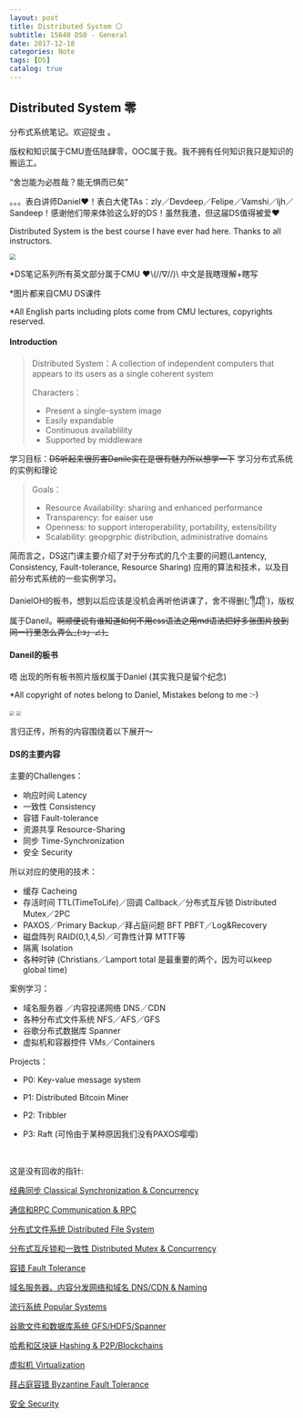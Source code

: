 ```yaml
---
layout: post
title: Distributed System 〇
subtitle: 15640 DS0 - General
date: 2017-12-18
categories: Note
tags: [DS]
catalog: true
---
```


## Distributed System 零

分布式系统笔记。欢迎捉虫 。

版权和知识属于CMU壹伍陆肆零，OOC属于我。我不拥有任何知识我只是知识的搬运工。

“舍岂能为必胜哉？能无惧而已矣”

。。。表白讲师Daniel❤！表白大佬TAs：zly／Devdeep／Felipe／Vamshi／ljh／Sandeep！感谢他们带来体验这么好的DS！虽然我渣，但这届DS值得被爱❤ 

Distributed System is the best course I have ever had here. Thanks to all instructors. 

<img src="https://raw.githubusercontent.com/YijiaJin/Plot/master/DSstuff.png" style="zoom:70%">

*DS笔记系列所有英文部分属于CMU ❤\\(//∇//)\ 中文是我瞎理解+瞎写

*图片都来自CMU DS课件 

*All English parts including plots come from CMU lectures, copyrights reserved.

#### Introduction

> Distributed System：A collection of independent computers that appears
> to its users as a single coherent system 	
>
> Characters：
>
> * Present a single-system image
> * Easily expandable 
> * Continuous availablility 
> * Supported by middleware

学习目标：~~DS听起来很厉害Danile实在是很有魅力所以想学一下~~ 学习分布式系统的实例和理论

> Goals：
>
> * Resource Availability: sharing and enhanced performance
> * Transparency: for eaiser use
> * Openness: to support interoperability, portability, extensibility
> * Scalability: geopgrphic distribution, administrative domains

简而言之，DS这门课主要介绍了对于分布式的几个主要的问题(Lantency, Consistency, Fault-tolerance, Resource Sharing) 应用的算法和技术，以及目前分布式系统的一些实例学习。 

DanielOH的板书，想到以后应该是没机会再听他讲课了，舍不得删(;´༎ຶД༎ຶ`)，版权属于Daneil。~~啊顺便说有谁知道如何不用css语法之用md语法把好多张图片放到同一行里怎么弄么\_(:з」∠)\_~~

#### Daneil的板书

唔 出现的所有板书照片版权属于Daniel (其实我只是留个纪念) 

*All copyright of notes belong to Daniel, Mistakes belong to me :-)

<img src="https://raw.githubusercontent.com/YijiaJin/Plot/master/WechatIMG9.jpeg" style="zoom:50%">

<img src="https://raw.githubusercontent.com/YijiaJin/Plot/master/WechatIMG10.jpeg" style="zoom:50%">

言归正传，所有的内容围绕着以下展开～

#### DS的主要内容

主要的Challenges：

* 响应时间 Latency
* 一致性 Consistency
* 容错 Fault-tolerance
* 资源共享 Resource-Sharing
* 同步 Time-Synchronization
* 安全 Security

所以对应的使用的技术：

* 缓存 Cacheing 
* 存活时间 TTL(TimeToLife)／回调 Callback／分布式互斥锁 Distributed Mutex／2PC 
* PAXOS／Primary Backup／拜占庭问题 BFT PBFT／Log&Recovery
* 磁盘阵列 RAID(0,1,4,5)／可靠性计算 MTTF等
* 隔离 Isolation
* 各种时钟 (Christians／Lamport total 是最重要的两个，因为可以keep global time)

案例学习：

* 域名服务器 ／内容投递网络 DNS／CDN
* 各种分布式文件系统 NFS／AFS／GFS
* 谷歌分布式数据库 Spanner
* 虚拟机和容器控件 VMs／Containers

Projects：

* P0: Key-value message system

* P1: Distributed Bitcoin Miner

* P2: Tribbler

* P3: Raft (可怜由于某种原因我们没有PAXOS嘤嘤)

  ​


这是没有回收的指针:

[经典同步 Classical Synchronization & Concurrency](https://yijiajin.github.io/note/2017/12/19/DS1/)

[通信和RPC Communication & RPC](https://yijiajin.github.io/note/2017/12/20/DS2/)

[分布式文件系统 Distributed File System](https://yijiajin.github.io/note/2017/12/21/DS3/)

[分布式互斥锁和一致性 Distributed Mutex & Concurrency](https://yijiajin.github.io/note/2017/12/21/DS4/)

[容错 Fault Tolerance](https://yijiajin.github.io/note/2017/12/22/DS5/)

[域名服务器、内容分发网络和域名 DNS/CDN & Naming](https://yijiajin.github.io/note/2017/12/23/DS6/)

[流行系统 Popular Systems](https://yijiajin.github.io/note/2017/12/24/DS7/)

[谷歌文件和数据库系统 GFS/HDFS/Spanner](https://yijiajin.github.io/note/2017/12/24/DS8/)

[哈希和区块链 Hashing & P2P/Blockchains](https://yijiajin.github.io/note/2017/12/24/DS9/)

[虚拟机 Virtualization](https://yijiajin.github.io/note/2017/12/26/DS10/)

[拜占庭容错 Byzantine Fault Tolerance](https://yijiajin.github.io/note/2017/12/30/DS11/)

[安全 Security](https://yijiajin.github.io/note/2017/12/31/DS12/)